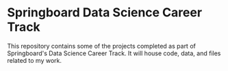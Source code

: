 # Springboard Data Science Career Track 
This repository contains some of the projects completed as part of Springboard's Data Science Career Track. It will house code, data, and files related to my work.
